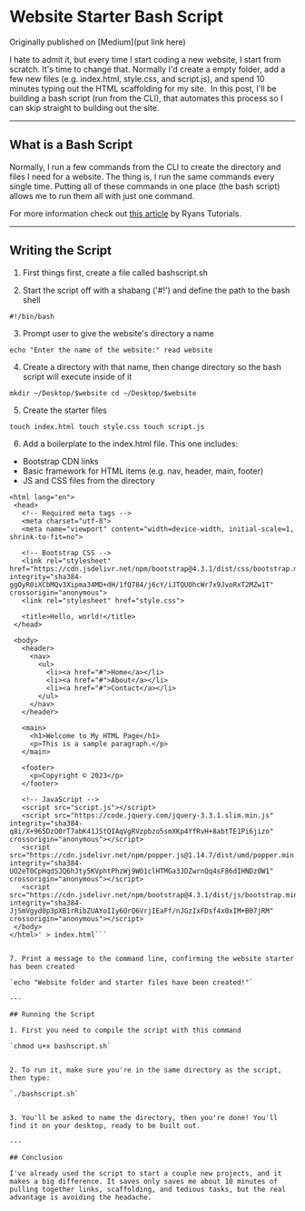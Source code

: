 # Website Starter Bash Script

Originally published on [Medium](put link here)

I hate to admit it, but every time I start coding a new website, I start from scratch. It's time to change that.
Normally I'd create a empty folder, add a few new files (e.g. index.html, style.css, and script.js), and spend 10 minutes typing out the HTML scaffolding for my site. 
In this post, I'll be building a bash script (run from the CLI), that automates this process so I can skip straight to building out the site.

---

## What is a Bash Script

Normally, I run a few commands from the CLI to create the directory and files I need for a website. The thing is, I run the same commands every single time. Putting all of these commands in one place (the bash script) allows me to run them all with just one command. 

For more information check out [this article](https://ryanstutorials.net/bash-scripting-tutorial/bash-script.php) by Ryans Tutorials.

---

## Writing the Script

1. First things first, create a file called bashscript.sh


2. Start the script off with a shabang ('#!') and define the path to the bash shell

`#!/bin/bash`


3. Prompt user to give the website's directory a name

`echo "Enter the name of the website:"
read website`


4. Create a directory with that name, then change directory so the bash script will execute inside of it

`mkdir ~/Desktop/$website
cd ~/Desktop/$website`


5. Create the starter files

`touch index.html
touch style.css
touch script.js`


6. Add a boilerplate to the index.html file. This one includes:
 - Bootstrap CDN links
 - Basic framework for HTML items (e.g. nav, header, main, footer)
 - JS and CSS files from the directory
 
 ```echo '<!doctype html>
<html lang="en">
  <head>
    <!-- Required meta tags -->
    <meta charset="utf-8">
    <meta name="viewport" content="width=device-width, initial-scale=1, shrink-to-fit=no">

    <!-- Bootstrap CSS -->
    <link rel="stylesheet" href="https://cdn.jsdelivr.net/npm/bootstrap@4.3.1/dist/css/bootstrap.min.css" integrity="sha384-ggOyR0iXCbMQv3Xipma34MD+dH/1fQ784/j6cY/iJTQUOhcWr7x9JvoRxT2MZw1T" crossorigin="anonymous">
    <link rel="stylesheet" href="style.css">

    <title>Hello, world!</title>
  </head>

  <body>
    <header>
      <nav>
        <ul>
          <li><a href="#">Home</a></li>
          <li><a href="#">About</a></li>
          <li><a href="#">Contact</a></li>
        </ul>
      </nav>
    </header>

    <main>
      <h1>Welcome to My HTML Page</h1>
      <p>This is a sample paragraph.</p>
    </main>

    <footer>
      <p>Copyright © 2023</p>
    </footer>

    <!-- JavaScript -->
    <script src="script.js"></script>
    <script src="https://code.jquery.com/jquery-3.3.1.slim.min.js" integrity="sha384-q8i/X+965DzO0rT7abK41JStQIAqVgRVzpbzo5smXKp4YfRvH+8abtTE1Pi6jizo" crossorigin="anonymous"></script>
    <script src="https://cdn.jsdelivr.net/npm/popper.js@1.14.7/dist/umd/popper.min.js" integrity="sha384-UO2eT0CpHqdSJQ6hJty5KVphtPhzWj9WO1clHTMGa3JDZwrnQq4sF86dIHNDz0W1" crossorigin="anonymous"></script>
    <script src="https://cdn.jsdelivr.net/npm/bootstrap@4.3.1/dist/js/bootstrap.min.js" integrity="sha384-JjSmVgyd0p3pXB1rRibZUAYoIIy6OrQ6VrjIEaFf/nJGzIxFDsf4x0xIM+B07jRM" crossorigin="anonymous"></script>
  </body>
</html>' > index.html```


7. Print a message to the command line, confirming the website starter has been created

`echo "Website folder and starter files have been created!"`

---

## Running the Script

1. First you need to compile the script with this command

`chmod u+x bashscript.sh`


2. To run it, make sure you're in the same directory as the script, then type:

`./bashscript.sh`


3. You'll be asked to name the directory, then you're done! You'll find it on your desktop, ready to be built out.

---

## Conclusion

I've already used the script to start a couple new projects, and it makes a big difference. It saves only saves me about 10 minutes of pulling together links, scaffolding, and tedious tasks, but the real advantage is avoiding the headache. 
